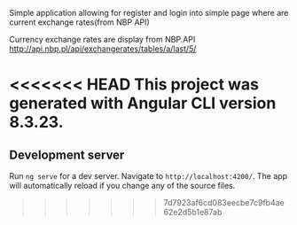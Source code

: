 Simple application allowing for register and login into simple page where are current exchange rates(from NBP API)

Currency exchange rates are display from NBP.API http://api.nbp.pl/api/exchangerates/tables/a/last/5/

<<<<<<< HEAD
This project was generated with Angular CLI version 8.3.23.
=======
## Development server

Run `ng serve` for a dev server. Navigate to `http://localhost:4200/`. The app will automatically reload if you change any of the source files.

>>>>>>> 7d7923af6cd083eecbe7c9fb4ae62e2d5b1e87ab
